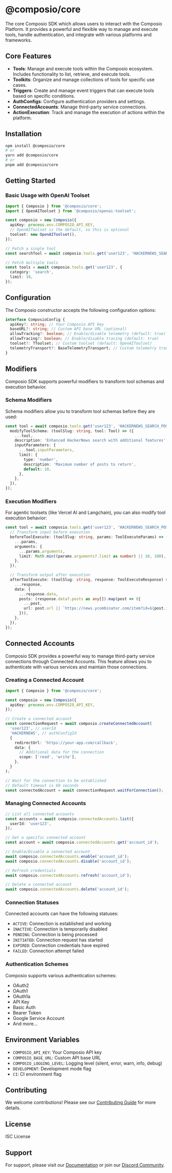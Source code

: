 # @composio/core

The core Composio SDK which allows users to interact with the Composio Platform. It provides a powerful and flexible way to manage and execute tools, handle authentication, and integrate with various platforms and frameworks.

## Core Features

- **Tools**: Manage and execute tools within the Composio ecosystem. Includes functionality to list, retrieve, and execute tools.
- **Toolkits**: Organize and manage collections of tools for specific use cases.
- **Triggers**: Create and manage event triggers that can execute tools based on specific conditions.
- **AuthConfigs**: Configure authentication providers and settings.
- **ConnectedAccounts**: Manage third-party service connections.
- **ActionExecution**: Track and manage the execution of actions within the platform.

## Installation

```bash
npm install @composio/core
# or
yarn add @composio/core
# or
pnpm add @composio/core
```

## Getting Started

### Basic Usage with OpenAI Toolset

```typescript
import { Composio } from '@composio/core';
import { OpenAIToolset } from '@composio/openai-toolset';

const composio = new Composio({
  apiKey: process.env.COMPOSIO_API_KEY,
  // OpenAIToolset is the default, so this is optional
  toolset: new OpenAIToolset(),
});

// Fetch a single tool
const searchTool = await composio.tools.get('user123', 'HACKERNEWS_SEARCH_POSTS');

// Fetch multiple tools
const tools = await composio.tools.get('user123', {
  category: 'search',
  limit: 10,
});
```

## Configuration

The Composio constructor accepts the following configuration options:

```typescript
interface ComposioConfig {
  apiKey?: string; // Your Composio API key
  baseURL?: string; // Custom API base URL (optional)
  allowTracking?: boolean; // Enable/disable telemetry (default: true)
  allowTracing?: boolean; // Enable/disable tracing (default: true)
  toolset?: TToolset; // Custom toolset (default: OpenAIToolset)
  telemetryTransport?: BaseTelemetryTransport; // Custom telemetry transport
}
```

## Modifiers

Composio SDK supports powerful modifiers to transform tool schemas and execution behavior.

### Schema Modifiers

Schema modifiers allow you to transform tool schemas before they are used:

```typescript
const tool = await composio.tools.get('user123', 'HACKERNEWS_SEARCH_POSTS', {
  modifyToolSchema: (toolSlug: string, tool: Tool) => ({
    ...tool,
    description: 'Enhanced HackerNews search with additional features',
    inputParameters: {
      ...tool.inputParameters,
      limit: {
        type: 'number',
        description: 'Maximum number of posts to return',
        default: 10,
      },
    },
  }),
});
```

### Execution Modifiers

For agentic toolsets (like Vercel AI and Langchain), you can also modify tool execution behavior:

```typescript
const tool = await composio.tools.get('user123', 'HACKERNEWS_SEARCH_POSTS', {
  // Transform input before execution
  beforeToolExecute: (toolSlug: string, params: ToolExecuteParams) => ({
    ...params,
    arguments: {
      ...params.arguments,
      limit: Math.min((params.arguments?.limit as number) || 10, 100),
    },
  }),

  // Transform output after execution
  afterToolExecute: (toolSlug: string, response: ToolExecuteResponse) => ({
    ...response,
    data: {
      ...response.data,
      posts: (response.data?.posts as any[]).map(post => ({
        ...post,
        url: post.url || `https://news.ycombinator.com/item?id=${post.id}`,
      })),
    },
  }),
});
```

## Connected Accounts

Composio SDK provides a powerful way to manage third-party service connections through Connected Accounts. This feature allows you to authenticate with various services and maintain those connections.

### Creating a Connected Account

```typescript
import { Composio } from '@composio/core';

const composio = new Composio({
  apiKey: process.env.COMPOSIO_API_KEY,
});

// Create a connected account
const connectionRequest = await composio.createConnectedAccount(
  'user123', // userId
  'HACKERNEWS', // authConfigId
  {
    redirectUrl: 'https://your-app.com/callback',
    data: {
      // Additional data for the connection
      scope: ['read', 'write'],
    },
  }
);

// Wait for the connection to be established
// Default timeout is 60 seconds
const connectedAccount = await connectionRequest.waitForConnection();
```

### Managing Connected Accounts

```typescript
// List all connected accounts
const accounts = await composio.connectedAccounts.list({
  userId: 'user123',
});

// Get a specific connected account
const account = await composio.connectedAccounts.get('account_id');

// Enable/Disable a connected account
await composio.connectedAccounts.enable('account_id');
await composio.connectedAccounts.disable('account_id');

// Refresh credentials
await composio.connectedAccounts.refresh('account_id');

// Delete a connected account
await composio.connectedAccounts.delete('account_id');
```

### Connection Statuses

Connected accounts can have the following statuses:

- `ACTIVE`: Connection is established and working
- `INACTIVE`: Connection is temporarily disabled
- `PENDING`: Connection is being processed
- `INITIATED`: Connection request has started
- `EXPIRED`: Connection credentials have expired
- `FAILED`: Connection attempt failed

### Authentication Schemes

Composio supports various authentication schemes:

- OAuth2
- OAuth1
- OAuth1a
- API Key
- Basic Auth
- Bearer Token
- Google Service Account
- And more...

## Environment Variables

- `COMPOSIO_API_KEY`: Your Composio API key
- `COMPOSIO_BASE_URL`: Custom API base URL
- `COMPOSIO_LOGGING_LEVEL`: Logging level (silent, error, warn, info, debug)
- `DEVELOPMENT`: Development mode flag
- `CI`: CI environment flag

## Contributing

We welcome contributions! Please see our [Contributing Guide](../../CONTRIBUTING.md) for more details.

## License

ISC License

## Support

For support, please visit our [Documentation](https://docs.composio.dev) or join our [Discord Community](https://discord.gg/composio).

